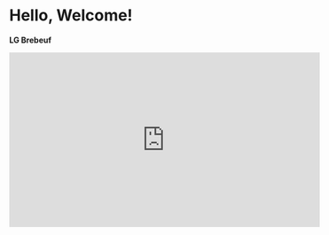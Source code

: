 # Hello, Welcome!

 **LG Brebeuf**


<iframe width="560" height="315" src="https://www.youtube.com/embed/F0B7HDiY-10" title="YouTube video player" frameborder="0" allow="accelerometer; autoplay; clipboard-write; encrypted-media; gyroscope; picture-in-picture; web-share" allowfullscreen></iframe>
